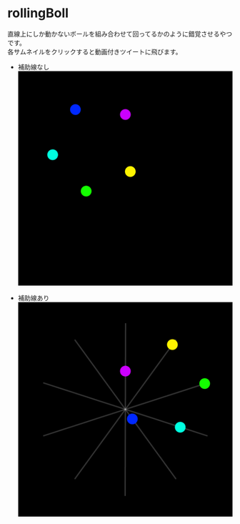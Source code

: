 # rollingBoll
直線上にしか動かないボールを組み合わせて回ってるかのように錯覚させるやつです。  
各サムネイルをクリックすると動画付きツイートに飛びます。  

- 補助線なし
[![Video thumbneil](./frame/2.png)](https://twitter.com/kotambourine/status/1379410678583226368/video/1)


- 補助線あり
[![Video thumbneil](./frame/0.png)](https://twitter.com/kotambourine/status/1379410584433610754/video/1)